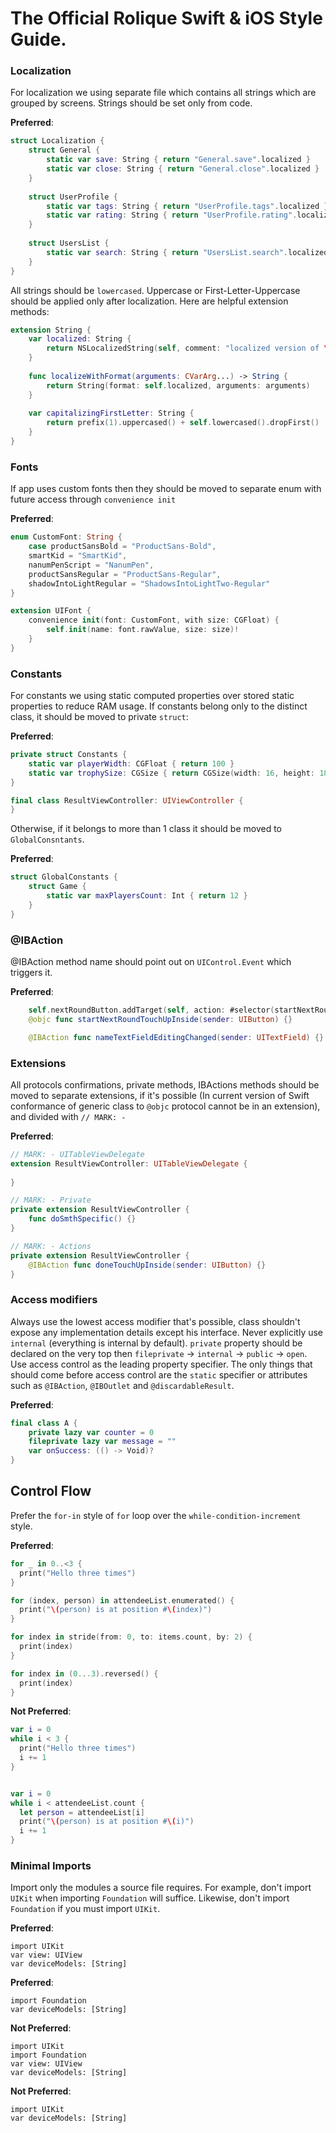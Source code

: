 # The Official Rolique Swift & iOS Style Guide.

### Localization
For localization we using separate file which contains all strings which are grouped by screens. Strings should be set only from code.

**Preferred**:
```swift
struct Localization {
    struct General {
        static var save: String { return "General.save".localized }
        static var close: String { return "General.close".localized }
    }
    
    struct UserProfile {
        static var tags: String { return "UserProfile.tags".localized }
        static var rating: String { return "UserProfile.rating".localized }
    }
    
    struct UsersList {
        static var search: String { return "UsersList.search".localized }
    }
}
```
All strings should be `lowercased`. Uppercase or First-Letter-Uppercase should be applied only after localization. Here are helpful extension methods:
```swift
extension String {
    var localized: String {
        return NSLocalizedString(self, comment: "localized version of \(self)")
    }
    
    func localizeWithFormat(arguments: CVarArg...) -> String {
        return String(format: self.localized, arguments: arguments)
    }
    
    var capitalizingFirstLetter: String {
        return prefix(1).uppercased() + self.lowercased().dropFirst()
    }
}
```

### Fonts
If app uses custom fonts then they should be moved to separate enum with future access through `convenience init`

**Preferred**:
```swift
enum CustomFont: String {
    case productSansBold = "ProductSans-Bold",
    smartKid = "SmartKid",
    nanumPenScript = "NanumPen",
    productSansRegular = "ProductSans-Regular",
    shadowIntoLightRegular = "ShadowsIntoLightTwo-Regular"
}

extension UIFont {
    convenience init(font: CustomFont, with size: CGFloat) {
        self.init(name: font.rawValue, size: size)!
    }
}
```

### Constants
For constants we using static computed properties over stored static properties to reduce RAM usage. If constants belong only to the distinct class, it should be moved to private `struct`:

**Preferred**:
```swift
private struct Constants {
    static var playerWidth: CGFloat { return 100 }
    static var trophySize: CGSize { return CGSize(width: 16, height: 18) }
}

final class ResultViewController: UIViewController {
}
```
Otherwise, if it belongs to more than 1 class it should be moved to `GlobalConsntants`.

**Preferred**:
```swift
struct GlobalConstants {
    struct Game {
        static var maxPlayersCount: Int { return 12 }
    }
}
```

### @IBAction
@IBAction method name should point out on `UIControl.Event` which triggers it. 

**Preferred**:
```swift
    self.nextRoundButton.addTarget(self, action: #selector(startNextRoundTouchUpInside(sender:)), for: .touchUpInside)
    @objc func startNextRoundTouchUpInside(sender: UIButton) {}

    @IBAction func nameTextFieldEditingChanged(sender: UITextField) {}
```

### Extensions
All protocols confirmations, private methods, IBActions methods should be moved to separate extensions, if it's possible (In current version of Swift conformance of generic class to `@objc` protocol cannot be in an extension), and divided with `// MARK: - `

**Preferred**:
```swift
// MARK: - UITableViewDelegate
extension ResultViewController: UITableViewDelegate {
    
}

// MARK: - Private
private extension ResultViewController {
    func doSmthSpecific() {}
}

// MARK: - Actions
private extension ResultViewController {
    @IBAction func doneTouchUpInside(sender: UIButton) {}
}
```

### Access modifiers
Always use the lowest access modifier that's possible, class shouldn't expose any implementation details except his interface. Never explicitly use `internal` (everything is internal by default). `private` property should be declared on the very top then `fileprivate` -> `internal` -> `public` -> `open`. Use access control as the leading property specifier. The only things that should come before access control are the `static` specifier or attributes such as `@IBAction`, `@IBOutlet` and `@discardableResult`.

**Preferred**:
```swift
final class A {
    private lazy var counter = 0
    fileprivate lazy var message = ""
    var onSuccess: (() -> Void)?
}
```

## Control Flow
Prefer the `for-in` style of `for` loop over the `while-condition-increment` style.

**Preferred**:
```swift
for _ in 0..<3 {
  print("Hello three times")
}

for (index, person) in attendeeList.enumerated() {
  print("\(person) is at position #\(index)")
}

for index in stride(from: 0, to: items.count, by: 2) {
  print(index)
}

for index in (0...3).reversed() {
  print(index)
}
```

**Not Preferred**:
```swift
var i = 0
while i < 3 {
  print("Hello three times")
  i += 1
}


var i = 0
while i < attendeeList.count {
  let person = attendeeList[i]
  print("\(person) is at position #\(i)")
  i += 1
}
```

### Minimal Imports
Import only the modules a source file requires. For example, don't import `UIKit` when importing `Foundation` will suffice. Likewise, don't import `Foundation` if you must import `UIKit`.

**Preferred**:
```
import UIKit
var view: UIView
var deviceModels: [String]
```

**Preferred**:
```
import Foundation
var deviceModels: [String]
```

**Not Preferred**:
```
import UIKit
import Foundation
var view: UIView
var deviceModels: [String]
```

**Not Preferred**:
```
import UIKit
var deviceModels: [String]
```
